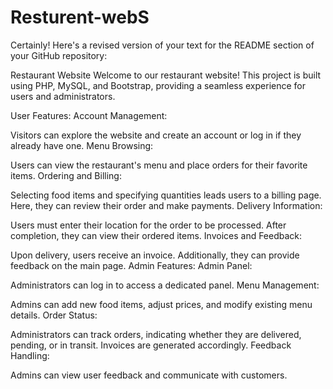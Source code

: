 # Resturent-webS

Certainly! Here's a revised version of your text for the README section of your GitHub repository:

Restaurant Website
Welcome to our restaurant website! This project is built using PHP, MySQL, and Bootstrap, providing a seamless experience for users and administrators.

User Features:
Account Management:

Visitors can explore the website and create an account or log in if they already have one.
Menu Browsing:

Users can view the restaurant's menu and place orders for their favorite items.
Ordering and Billing:

Selecting food items and specifying quantities leads users to a billing page. Here, they can review their order and make payments.
Delivery Information:

Users must enter their location for the order to be processed. After completion, they can view their ordered items.
Invoices and Feedback:

Upon delivery, users receive an invoice. Additionally, they can provide feedback on the main page.
Admin Features:
Admin Panel:

Administrators can log in to access a dedicated panel.
Menu Management:

Admins can add new food items, adjust prices, and modify existing menu details.
Order Status:

Administrators can track orders, indicating whether they are delivered, pending, or in transit. Invoices are generated accordingly.
Feedback Handling:

Admins can view user feedback and communicate with customers.

